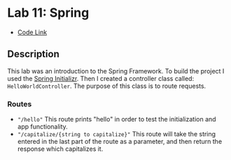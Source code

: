 # Lab 11: Spring

* [Code Link](../src/main/java)

## Description
This lab was an introduction to the Spring Framework.  To build the project I used the [Spring Initializr](https://start.spring.io/).  Then I created a controller class called: ```HelloWorldController```.  The purpose of this class is to route requests.

### Routes

* ```"/hello"``` This route prints "hello" in order to test the initialization and app functionality.
* ```"/capitalize/{string to capitalize}"``` This route will take the string entered in the last part of the route as a parameter, and then return the response which capitalizes it.









